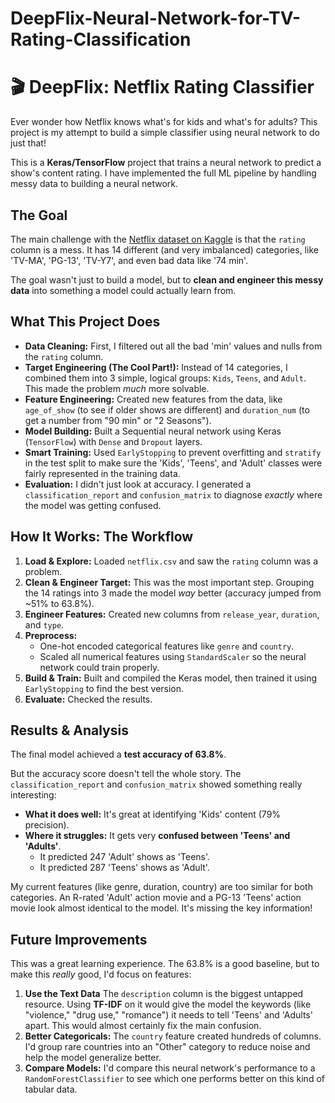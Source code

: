 # DeepFlix-Neural-Network-for-TV-Rating-Classification

# 🎬 DeepFlix: Netflix Rating Classifier

Ever wonder how Netflix knows what's for kids and what's for adults? This project is my attempt to build a simple classifier using neural network to do just that!

This is a **Keras/TensorFlow** project that trains a neural network to predict a show's content rating. I have implemented the full ML pipeline by handling messy data to building a neural network.

## The Goal

The main challenge with the [Netflix dataset on Kaggle](https://www.kaggle.com/datasets/shivamb/netflix-shows) is that the `rating` column is a mess. It has 14 different (and very imbalanced) categories, like 'TV-MA', 'PG-13', 'TV-Y7', and even bad data like '74 min'.

The goal wasn't just to build a model, but to **clean and engineer this messy data** into something a model could actually learn from.

## What This Project Does

* **Data Cleaning:** First, I filtered out all the bad 'min' values and nulls from the `rating` column.
* **Target Engineering (The Cool Part!):** Instead of 14 categories, I combined them into 3 simple, logical groups: `Kids`, `Teens`, and `Adult`. This made the problem *much* more solvable.
* **Feature Engineering:** Created new features from the data, like `age_of_show` (to see if older shows are different) and `duration_num` (to get a number from "90 min" or "2 Seasons").
* **Model Building:** Built a Sequential neural network using Keras (`TensorFlow`) with `Dense` and `Dropout` layers.
* **Smart Training:** Used `EarlyStopping` to prevent overfitting and `stratify` in the test split to make sure the 'Kids', 'Teens', and 'Adult' classes were fairly represented in the training data.
* **Evaluation:** I didn't just look at accuracy. I generated a `classification_report` and `confusion_matrix` to diagnose *exactly* where the model was getting confused.

## How It Works: The Workflow

1.  **Load & Explore:** Loaded `netflix.csv` and saw the `rating` column was a problem.
2.  **Clean & Engineer Target:** This was the most important step. Grouping the 14 ratings into 3 made the model *way* better (accuracy jumped from ~51% to 63.8%).
3.  **Engineer Features:** Created new columns from `release_year`, `duration`, and `type`.
4.  **Preprocess:**
    * One-hot encoded categorical features like `genre` and `country`.
    * Scaled all numerical features using `StandardScaler` so the neural network could train properly.
5.  **Build & Train:** Built and compiled the Keras model, then trained it using `EarlyStopping` to find the best version.
6.  **Evaluate:** Checked the results.

## Results & Analysis

The final model achieved a **test accuracy of 63.8%**.

But the accuracy score doesn't tell the whole story. The `classification_report` and `confusion_matrix` showed something really interesting:

* **What it does well:** It's great at identifying 'Kids' content (79% precision).
* **Where it struggles:** It gets very **confused between 'Teens' and 'Adults'**.
    * It predicted 247 'Adult' shows as 'Teens'.
    * It predicted 287 'Teens' shows as 'Adult'.

My current features (like genre, duration, country) are too similar for both categories. An R-rated 'Adult' action movie and a PG-13 'Teens' action movie look almost identical to the model. It's missing the key information!

## Future Improvements

This was a great learning experience. The 63.8% is a good baseline, but to make this *really* good, I'd focus on features:

1.  **Use the Text Data** The `description` column is the biggest untapped resource. Using **TF-IDF** on it would give the model the keywords (like "violence," "drug use," "romance") it needs to tell 'Teens' and 'Adults' apart. This would almost certainly fix the main confusion.
2.  **Better Categoricals:** The `country` feature created hundreds of columns. I'd group rare countries into an "Other" category to reduce noise and help the model generalize better.
3.  **Compare Models:** I'd compare this neural network's performance to a `RandomForestClassifier` to see which one performs better on this kind of tabular data.
